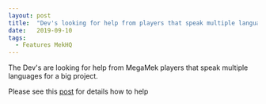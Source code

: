 ```yaml
---
layout: post
title:  "Dev's looking for help from players that speak multiple languages."
date:   2019-09-10
tags:
  - Features MekHQ
---
```

The Dev's are looking for help from MegaMek players that speak multiple languages for a big project.

Please see this [post](https://bg.battletech.com/forums/index.php?topic=66865.0) for details how to help